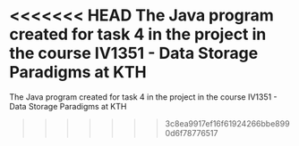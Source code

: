 
<<<<<<< HEAD
The Java program created for task 4 in the project in the course IV1351 - Data Storage Paradigms at KTH
=======
The Java program created for task 4 in the project in the course IV1351 - Data Storage Paradigms at KTH
>>>>>>> 3c8ea9917ef16f61924266bbe8990d6f78776517

